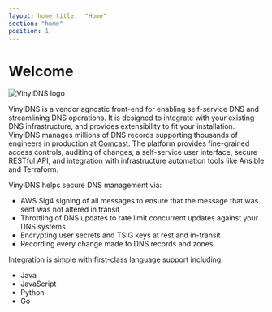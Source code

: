 ```yaml
---
layout: home title:  "Home"
section: "home"
position: 1
---
```


# Welcome

![VinylDNS logo](../img/vinyldns-fulllogoDARK-300.png)

VinylDNS is a vendor agnostic front-end for enabling self-service DNS and streamlining DNS operations. It is designed to
integrate with your existing DNS infrastructure, and provides extensibility to fit your installation. VinylDNS manages
millions of DNS records supporting thousands of engineers in production at [Comcast](https://comcast.github.io/). The
platform provides fine-grained access controls, auditing of changes, a self-service user interface, secure RESTful API,
and integration with infrastructure automation tools like Ansible and Terraform.

VinylDNS helps secure DNS management via:

* AWS Sig4 signing of all messages to ensure that the message that was sent was not altered in transit
* Throttling of DNS updates to rate limit concurrent updates against your DNS systems
* Encrypting user secrets and TSIG keys at rest and in-transit
* Recording every change made to DNS records and zones

Integration is simple with first-class language support including:

* Java
* JavaScript
* Python
* Go
